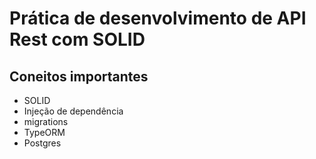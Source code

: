 # Prática de desenvolvimento de API Rest com SOLID

## Coneitos importantes
- SOLID
- Injeção de dependência
- migrations
- TypeORM
- Postgres
